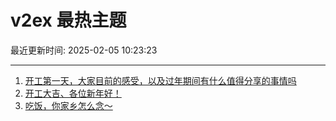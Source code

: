 # v2ex 最热主题

最近更新时间: 2025-02-05 10:23:23

--- 
1. [开工第一天，大家目前的感受，以及过年期间有什么值得分享的事情吗](https://www.v2ex.com/t/1108923) 
2. [开工大吉、各位新年好！](https://www.v2ex.com/t/1108924) 
3. [吃饭，你家乡怎么念～](https://www.v2ex.com/t/1108928) 
